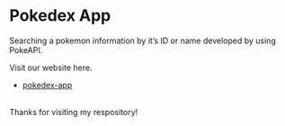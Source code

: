 # Pokedex App

Searching a pokemon information by it’s ID or name developed by using PokeAPI.


Visit our website here.
- [pokedex-app](https://nakornkitk.github.io/pokedex-app/)


<br>
Thanks for visiting my respository!